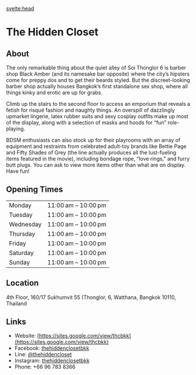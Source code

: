 

<svelte:head>

<title>The Hidden Closet on KinkyBangkok.com</title>
<meta name="description" content="Small lingerie and sex shop at Thonglor" />
</svelte:head>

# The Hidden Closet

## About

The only remarkable thing about the quiet alley of Soi Thonglor 6 is barber shop Black Amber (and its namesake bar opposite) where the city’s hipsters come for preppy dos and to get their beards styled. But the discreet-looking barber shop actually houses Bangkok’s first standalone sex shop, where all things kinky and erotic are up for grabs.

Climb up the stairs to the second floor to access an emporium that reveals a fetish for  risqué fashion and naughty things. An overspill of dazzlingly upmarket lingerie, latex rubber suits and sexy cosplay outfits make up most of the display, along with a selection of masks and hoods for “fun” role-playing.

BDSM enthusiasts can also stock up for their playrooms with an array of equipment and restraints from celebrated adult-toy brands like Bettie Page and Fifty Shades of Grey (the line actually produces all the lust-fueling items featured in the movie), including  bondage rope, “love rings,” and furry butt plugs. You can ask to view more items other than what are on display. Have fun!

## Opening Times

|          | | 
|--------------|-----------|
| Monday | 11:00 am – 10:00 pm |
| Tuesday | 11:00 am – 10:00 pm |
| Wednesday | 11:00 am – 10:00 pm |
| Thursday | 11:00 am – 10:00 pm |
| Friday | 11:00 am – 10:00 pm |
| Saturday | 11:00 am – 10:00 pm |
| Sunday | 11:00 am – 10:00 pm |

## Location

4th Floor, 160/17 Sukhumvit 55 (Thonglor, 6, Watthana, Bangkok 10110, Thailand

## Links

- Website: [https://sites.google.com/view/thcbkk](https://sites.google.com/view/thcbkk)
- Facebook: [thehiddenclosetbkk](https://www.facebook.com/thehiddenclosetbkk)
- Line: [@thehiddencloset](https://lin.ee/oT8MEdF)
- Instagram: [thehiddenclosetbkk](https://www.instagram.com/p/BMv0oVXgvoH)
- Phone: +66 96 783 8366
